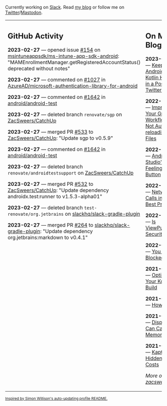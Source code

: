 Currently working on [Slack](https://slack.com/). Read [my blog](https://zacsweers.dev/) or follow me on [Twitter](https://twitter.com/ZacSweers)/[Mastodon](https://hachyderm.io/@ZacSweers).

<table><tr><td valign="top" width="60%">

## GitHub Activity
<!-- githubActivity starts -->
**2023-02-27** — opened issue [#154](https://github.com/msintuneappsdk/ms-intune-app-sdk-android/issues/154) on [msintuneappsdk/ms-intune-app-sdk-android](https://github.com/msintuneappsdk/ms-intune-app-sdk-android): "MAMEnrollmentManager.getRegisteredAccountStatus() deprecated without notes"

**2023-02-27** — commented on [#1027](https://github.com/AzureAD/microsoft-authentication-library-for-android/issues/1027#issuecomment-1447272723) in [AzureAD/microsoft-authentication-library-for-android](https://github.com/AzureAD/microsoft-authentication-library-for-android)

**2023-02-27** — commented on [#1642](https://github.com/android/android-test/issues/1642#issuecomment-1447219632) in [android/android-test](https://github.com/android/android-test)

**2023-02-27** — deleted branch `renovate/sgp` on [ZacSweers/CatchUp](https://github.com/ZacSweers/CatchUp)

**2023-02-27** — merged PR [#533](https://github.com/ZacSweers/CatchUp/pull/533) to [ZacSweers/CatchUp](https://github.com/ZacSweers/CatchUp): "Update sgp to v0.5.9"

**2023-02-27** — commented on [#1642](https://github.com/android/android-test/issues/1642#issuecomment-1447145752) in [android/android-test](https://github.com/android/android-test)

**2023-02-27** — deleted branch `renovate/androidtestsupport` on [ZacSweers/CatchUp](https://github.com/ZacSweers/CatchUp)

**2023-02-27** — merged PR [#532](https://github.com/ZacSweers/CatchUp/pull/532) to [ZacSweers/CatchUp](https://github.com/ZacSweers/CatchUp): "Update dependency androidx.test:runner to v1.5.3-alpha01"

**2023-02-27** — deleted branch `test-renovate/org.jetbrains` on [slackhq/slack-gradle-plugin](https://github.com/slackhq/slack-gradle-plugin)

**2023-02-27** — merged PR [#264](https://github.com/slackhq/slack-gradle-plugin/pull/264) to [slackhq/slack-gradle-plugin](https://github.com/slackhq/slack-gradle-plugin): "Update dependency org.jetbrains:markdown to v0.4.1"
<!-- githubActivity ends -->
</td><td valign="top" width="40%">

## On My Blog
<!-- blog starts -->
**2023-01-10** — [Keeping Android and Kotlin Healthy in a Post-Twitter World](https://www.zacsweers.dev/keeping-android-healthy/)

**2022-12-19** — [Improving Your Gradle Workflow by Not Auto-reloading Build Files](https://www.zacsweers.dev/improving-your-workflow-by-not-auto-reloading-build-files/)

**2022-11-30** — [Android Studio's "I'm Feeling Lucky" Button](https://www.zacsweers.dev/android-studios-im-feeling-lucky-button/)

**2022-11-22** — [Network Calls in Lint: Best Practices](https://www.zacsweers.dev/network-calls-in-lint-best-practices/)

**2022-10-17** — [Is ViewPump A Security Risk?](https://www.zacsweers.dev/is-viewpump-a-security-risk/)

**2022-05-23** — [You Are Not Blocked](https://www.zacsweers.dev/you-are-not-blocked/)

**2021-07-23** — [Optimizing Your Kotlin Build](https://www.zacsweers.dev/optimizing-your-kotlin-build/)

**2021-06-14** — [How I Work](https://www.zacsweers.dev/how-i-work/)

**2021-02-02** — [Disposables Can Cause Memory Leaks](https://www.zacsweers.dev/disposables-can-cause-memory-leaks/)

**2021-01-29** — [Kapt's Hidden Test Costs](https://www.zacsweers.dev/kapts-hidden-test-costs/)
<!-- blog ends -->
_More on [zacsweers.dev](https://zacsweers.dev/)_
</td></tr></table>

<sub><a href="https://simonwillison.net/2020/Jul/10/self-updating-profile-readme/">Inspired by Simon Willison's auto-updating profile README.</a></sub>
